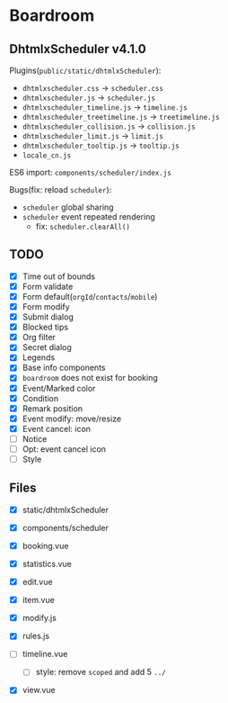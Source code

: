 # Boardroom

## DhtmlxScheduler v4.1.0

Plugins(`public/static/dhtmlxScheduler`):

- `dhtmlxscheduler.css` -> `scheduler.css`
- `dhtmlxscheduler.js` -> `scheduler.js`
- `dhtmlxscheduler_timeline.js` -> `timeline.js`
- `dhtmlxscheduler_treetimeline.js` -> `treetimeline.js`
- `dhtmlxscheduler_collision.js` -> `collision.js`
- `dhtmlxscheduler_limit.js` -> `limit.js`
- `dhtmlxscheduler_tooltip.js` -> `tooltip.js`
- `locale_cn.js`

ES6 import: `components/scheduler/index.js`

Bugs(fix: reload `scheduler`):
- `scheduler` global sharing
- `scheduler` event repeated rendering
  - fix: `scheduler.clearAll()`

## TODO

- [X] Time out of bounds
- [X] Form validate
- [X] Form default(`orgId`/`contacts`/`mobile`)
- [X] Form modify
- [X] Submit dialog
- [X] Blocked tips
- [X] Org filter
- [X] Secret dialog
- [X] Legends
- [X] Base info components
- [X] `boardroom` does not exist for booking
- [X] Event/Marked color
- [X] Condition
- [X] Remark position
- [X] Event modify: move/resize
- [X] Event cancel: icon
- [ ] Notice
- [ ] Opt: event cancel icon
- [ ] Style

## Files

- [X] static/dhtmlxScheduler
- [X] components/scheduler

- [X] booking.vue
- [X] statistics.vue

- [X] edit.vue
- [X] item.vue
- [X] modify.js
- [X] rules.js
- [ ] timeline.vue
  - [ ] style: remove `scoped` and add 5 `../`
- [X] view.vue
